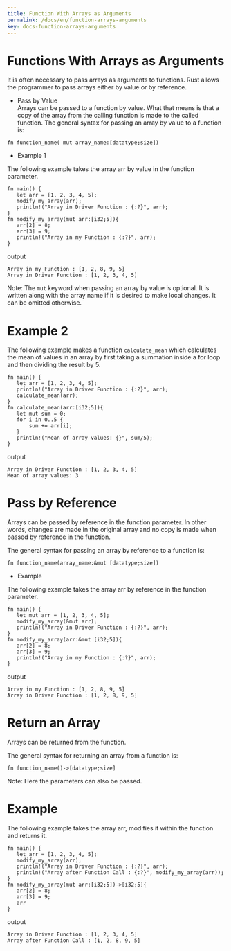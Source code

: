```yaml
---
title: Function With Arrays as Arguments
permalink: /docs/en/function-arrays-arguments
key: docs-function-arrays-arguments
---
```


# Functions With Arrays as Arguments
It is often necessary to pass arrays as arguments to functions. Rust allows the programmer to pass arrays either by value or by reference.

- Pass by Value  <br> 
   Arrays can be passed to a function by value. What that means is that a copy of the array from the calling function is made to the called function.
The general syntax for passing an array by value to a function is:

```
fn function_name( mut array_name:[datatype;size])

```
- Example 1 

The following example takes the array arr by value in the function parameter.

```
fn main() {
   let arr = [1, 2, 3, 4, 5];
   modify_my_array(arr);
   println!("Array in Driver Function : {:?}", arr);
}
fn modify_my_array(mut arr:[i32;5]){
   arr[2] = 8;
   arr[3] = 9;
   println!("Array in my Function : {:?}", arr);
}

```
output 

```
Array in my Function : [1, 2, 8, 9, 5]
Array in Driver Function : [1, 2, 3, 4, 5]

```

Note: The `mut` keyword when passing an array by value is optional. It is written along with the array name if it is desired to make local changes. 
It can be omitted otherwise.

# Example 2 

The following example makes a function `calculate_mean` which calculates the mean of values in an array by first taking a summation inside a for 
loop and then dividing the result by 5.

```
fn main() {
   let arr = [1, 2, 3, 4, 5];
   println!("Array in Driver Function : {:?}", arr);
   calculate_mean(arr);
}
fn calculate_mean(arr:[i32;5]){
   let mut sum = 0;
   for i in 0..5 {
       sum += arr[i];
   }
   println!("Mean of array values: {}", sum/5);
}

```

output 

```
Array in Driver Function : [1, 2, 3, 4, 5]
Mean of array values: 3

```

# Pass by Reference 

Arrays can be passed by reference in the function parameter. In other words, changes are made in the original array and no copy is made when
passed by reference in the function.

The general syntax for passing an array by reference to a function is:

```
fn function_name(array_name:&mut [datatype;size])
```
- Example 

The following example takes the array arr by reference in the function parameter.

```
fn main() {
   let mut arr = [1, 2, 3, 4, 5];
   modify_my_array(&mut arr);
   println!("Array in Driver Function : {:?}", arr);
}
fn modify_my_array(arr:&mut [i32;5]){
   arr[2] = 8;
   arr[3] = 9;
   println!("Array in my Function : {:?}", arr);
}

```
output 

```
Array in my Function : [1, 2, 8, 9, 5]
Array in Driver Function : [1, 2, 8, 9, 5]

```
# Return an Array 

Arrays can be returned from the function.

The general syntax for returning an array from a function is:

```
fn function_name()->[datatype;size]

```
Note: Here the parameters can also be passed.

# Example 

The following example takes the array arr, modifies it within the function and returns it.

```
fn main() {
   let arr = [1, 2, 3, 4, 5];
   modify_my_array(arr);
   println!("Array in Driver Function : {:?}", arr);
   println!("Array after Function Call : {:?}", modify_my_array(arr));
}
fn modify_my_array(mut arr:[i32;5])->[i32;5]{
   arr[2] = 8;
   arr[3] = 9;
   arr
}

```
output 

```
Array in Driver Function : [1, 2, 3, 4, 5]
Array after Function Call : [1, 2, 8, 9, 5]

```







